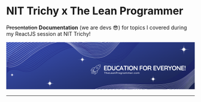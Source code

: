 # NIT Trichy x The Lean Programmer

~~Presentation~~ **Documentation** (we are devs 😎) for topics I covered during my ReactJS session at NIT Trichy!

![leancover](leancover.png)

***

